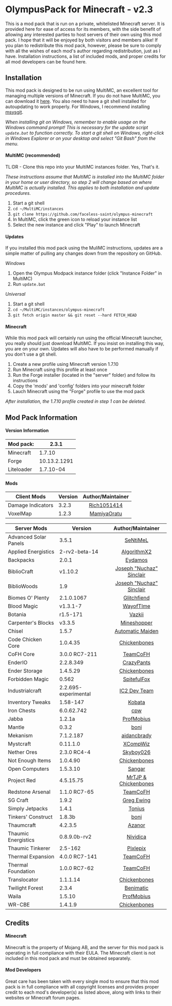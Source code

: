 OlympusPack for Minecraft - v2.3
===================================
This is a mod pack that is run on a private, whitelisted Minecraft server. It is provided here for ease of access for its members, with the side benefit of allowing any interested parties to host servers of their own using this mod pack. I hope that it will be enjoyed by both visitors and members alike! If you plan to redistribute this mod pack, however, please be sure to comply with all the wishes of each mod's author regarding redistribution, just as I have. Installation instructions, a list of included mods, and proper credits for all mod developers can be found here.

## Installation
This mod pack is designed to be run using MultiMC, an excellent tool for managing multiple versions of Minecraft. If you do not have MultiMC, you can download it [here](http://multimc.org/). You also need to have a git shell installed for autoupdating to work properly. For Windows, I recommend installing [msysgit](http://msysgit.github.io/). 

*When installing git on Windows, remember to enable usage on the Windows command prompt! This is necessary for the update script `update.bat` to function correctly. To start a git shell on Windows, right-click in Windows Explorer or on your desktop and select "Git Bash" from the menu.*

#### MultiMC (recommended)
TL:DR - Clone this repo into your MultiMC instances folder. Yes, That's it.

*These instructions assume that MultiMC is installed into the MultiMC folder in your home or user directory, so step 2 will change based on where MultiMC is actually installed. This applies to both installation and update procedures.*

1. Start a git shell
2. `cd ~/MultiMC/instances`
3. `git clone https://github.com/faceless-saint/olympus-minecraft`
4. In MultiMC, click the green icon to reload your instance list
5. Select the new instance and click "Play" to launch Minecraft

#### Updates
If you installed this mod pack using the MuliMC instructions, updates are a simple matter of pulling any changes down from the repository on GitHub.

_Windows_
  1. Open the Olympus Modpack instance folder (click "Instance Folder" in MultiMC)
  2. Run `update.bat`

_Universal_
  1. Start a git shell
  2. `cd ~/MultiMC/instances/olympus-minecraft`
  3. `git fetch origin master && git reset --hard FETCH_HEAD`

#### Minecraft
While this mod pack will certainly run using the official Minecraft launcher, you really should just download MultiMC. If you insist on installing this way, you are on your own. Updates will also have to be performed manually if you don't use a git shell.

1. Create a new profile using Minecraft version 1.7.10
2. Run Minecraft using this profile at least once
3. Run the Forge installer (located in the "server" folder) and follow its instructions
4. Copy the 'mods' and 'config' folders into your minecraft folder
5. Lauch Minecraft using the "Forge" profile to use the mod pack

*After installation, the 1.7.10 profile created in step 1 can be deleted.*

## Mod Pack Information
#### Version Information
| Mod pack:      | 2.3.1
|----------------|-----------------|
| Minecraft      | 1.7.10   
| Forge          | 10.13.2.1291
| Liteloader     | 1.7.10-04

#### Mods
|       Client Mods       |        Version        |  Author/Maintainer  |
|-------------------------|-----------------------|:--------:|
| Damage Indicators       | 3.2.3                 | [Rich1051414](http://www.minecraftforum.net/forums/mapping-and-modding/minecraft-mods/1286538)
| VoxelMap                | 1.2.3                 | [MamiyaOratu](http://www.mediafire.com/download/mx5hsfyi6l04kj4/mod_voxelMap_1.2.3_for_1.7.10.litemod)

|       Server Mods       |        Version        |  Author/Maintainer  |
|-------------------------|-----------------------|:--------:|
| Advanced Solar Panels   | 3.5.1                 | [SeNtiMeL](http://forum.industrial-craft.net/index.php?page=Thread&threadID=3291)
| Applied Energistics     | 2-rv2-beta-14         | [AlgorithmX2](http://ae2.ae-mod.info)
| Backpacks               | 2.0.1                 | [Eydamos](http://www.minecraftforum.net/forums/mapping-and-modding/minecraft-mods/1286124)
| BiblioCraft             | v1.10.2               | [Joseph "Nuchaz" Sinclair](http://www.bibliocraftmod.com/)
| BiblioWoods             | 1.9                   | [Joseph "Nuchaz" Sinclair](http://www.bibliocraftmod.com/?page_id=50)
| Biomes O' Plenty        | 2.1.0.1067            | [Glitchfiend](http://www.minecraftforum.net/forums/mapping-and-modding/minecraft-mods/1286162)
| Blood Magic             | v1.3.1-7              | [WayofTIme](http://www.minecraftforum.net/forums/mapping-and-modding/minecraft-mods/1290532)
| Botania                 | r1.5-171              | [Vazkii](http://vazkii.us/mod/Botania/index.php)
| Carpenter's Blocks      | v3.3.5                | [Mineshopper](http://www.carpentersblocks.com/)
| Chisel                  | 1.5.7                 | [Automatic Maiden](http://www.minecraftforum.net/forums/mapping-and-modding/minecraft-mods/1288400)
| Code Chicken Core       | 1.0.4.35              | [Chickenbones](http://www.chickenbones.craftsaddle.org/Pages/links.html)
| CoFH Core               | 3.0.0 RC7-211         | [TeamCoFH](http://teamcofh.com/)
| EnderIO                 | 2.2.8.349             | [CrazyPants](http://enderio.com/)
| Ender Storage           | 1.4.5.29              | [Chickenbones](http://www.chickenbones.craftsaddle.org/Pages/links.html)
| Forbidden Magic         | 0.562                 | [SpitefulFox](http://www.minecraftforum.net/forums/mapping-and-modding/minecraft-mods/wip-mods/1445828)
| Industrialcraft         | 2.2.695-experimental  | [IC2 Dev Team](http://forum.industrial-craft.net/index.php?page=Thread&threadID=9843)
| Inventory Tweaks        | 1.58-147              | [Kobata](http://inventory-tweaks.readthedocs.org/en/latest/)
| Iron Chests             | 6.0.62.742            | [cpw](http://www.minecraftforum.net/forums/mapping-and-modding/minecraft-mods/1280827)
| Jabba                   | 1.2.1a                | [ProfMobius](http://minecraft.curseforge.com/mc-mods/73510)
| Mantle                  | 0.3.2                 | [boni](http://www.minecraftforum.net/forums/mapping-and-modding/minecraft-mods/2218638)
| Mekanism                | 7.1.2.187             | [aidancbrady](http://aidancbrady.com/mekanism/)
| Mystcraft               | 0.11.1.0              | [XCompWiz](http://binarymage.com/wiki/doku.php)
| Nether Ores             | 2.3.0 RC4-4           | [Skyboy026](http://minecraft.curseforge.com/mc-mods/66675)
| Not Enough Items        | 1.0.4.90              | [Chickenbones](http://www.chickenbones.craftsaddle.org/Pages/links.html)
| Open Computers          | 1.5.3.10              | [Sangar](http://www.minecraftforum.net/forums/mapping-and-modding/minecraft-mods/1293018)
| Project Red             | 4.5.15.75             | [MrTJP & Chickenbones](http://projectredwiki.com/wiki/Main_Page)
| Redstone Arsenal        | 1.1.0 RC7-65          | [TeamCoFH](http://teamcofh.com/)
| SG Craft                | 1.9.2                 | [Greg Ewing](http://www.cosc.canterbury.ac.nz/greg.ewing/minecraft/mods/SGCraft/)
| Simply Jetpacks         | 1.4.1                 | [Tonius](http://www.minecraftforum.net/forums/mapping-and-modding/minecraft-mods/1294687)
| Tinkers' Construct      | 1.8.3b                | [boni](http://www.minecraftforum.net/forums/mapping-and-modding/minecraft-mods/2218638)
| Thaumcraft              | 4.2.3.5               | [Azanor](http://www.minecraftforum.net/forums/mapping-and-modding/minecraft-mods/1292130)
| Thaumic Energistics     | 0.8.9.0b-rv2          | [Nividica](http://www.minecraftforum.net/forums/mapping-and-modding/minecraft-mods/wip-mods/2150151)
| Thaumic Tinkerer        | 2.5-162               | [Pixlepix](http://www.minecraftforum.net/forums/mapping-and-modding/minecraft-mods/1289299)
| Thermal Expansion       | 4.0.0 RC7-141         | [TeamCoFH](http://teamcofh.com/)
| Thermal Foundation      | 1.0.0 RC7-62          | [TeamCoFH](http://teamcofh.com/)
| Translocator            | 1.1.1.14              | [Chickenbones](http://www.chickenbones.craftsaddle.org/Pages/links.html)
| Twilight Forest         | 2.3.4                 | [Benimatic](http://www.minecraftforum.net/forums/mapping-and-modding/minecraft-mods/1276258)
| Waila                   | 1.5.10                | [ProfMobius](http://minecraft.curseforge.com/mc-mods/73488)
| WR-CBE                  | 1.4.1.9               | [Chickenbones](http://www.chickenbones.craftsaddle.org/Pages/links.html)

## Credits
#### Minecraft
Minecraft is the property of Mojang AB, and the server for this mod pack is operating in full compliance with their EULA. The Minecraft client is not included in this mod pack and must be obtained separately.

#### Mod Developers
Great care has been taken with every single mod to ensure that this mod pack is in full compliance with all copyright licenses and provides proper credit to each mod's developer(s) as listed above, along with links to their websites or Minecraft forum pages.
